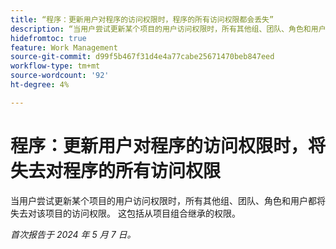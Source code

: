 ```yaml
---
title: “程序：更新用户对程序的访问权限时，程序的所有访问权限都会丢失”
description: “当用户尝试更新某个项目的用户访问权限时，所有其他组、团队、角色和用户都将失去对该项目的访问权限。 这包括从项目组合继承的权限。”
hidefromtoc: true
feature: Work Management
source-git-commit: d99f5b467f31d4e4a77cabe25671470beb847eed
workflow-type: tm+mt
source-wordcount: '92'
ht-degree: 4%

---
```



# 程序：更新用户对程序的访问权限时，将失去对程序的所有访问权限

当用户尝试更新某个项目的用户访问权限时，所有其他组、团队、角色和用户都将失去对该项目的访问权限。 这包括从项目组合继承的权限。

_首次报告于 2024 年 5 月 7 日。_
